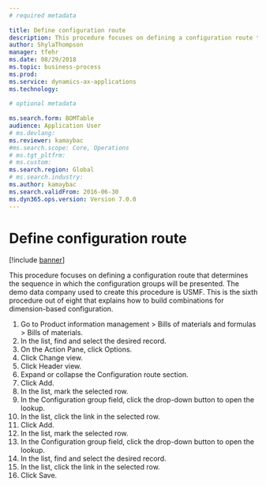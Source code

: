 ```yaml
--- 
# required metadata 
 
title: Define configuration route
description: This procedure focuses on defining a configuration route that determines the sequence in which the configuration groups will be presented. 
author: ShylaThompson
manager: tfehr 
ms.date: 08/29/2018
ms.topic: business-process 
ms.prod:  
ms.service: dynamics-ax-applications 
ms.technology:  
 
# optional metadata 
 
ms.search.form: BOMTable   
audience: Application User 
# ms.devlang:  
ms.reviewer: kamaybac
#ms.search.scope: Core, Operations 
# ms.tgt_pltfrm:  
# ms.custom:  
ms.search.region: Global
# ms.search.industry: 
ms.author: kamaybac
ms.search.validFrom: 2016-06-30 
ms.dyn365.ops.version: Version 7.0.0 
---
```

# Define configuration route

[!include [banner](../../includes/banner.md)]

This procedure focuses on defining a configuration route that determines the sequence in which the configuration groups will be presented. The demo data company used to create this procedure is USMF. This is the sixth procedure out of eight that explains how to build combinations for dimension-based configuration.

1. Go to Product information management > Bills of materials and formulas > Bills of materials.
2. In the list, find and select the desired record.
3. On the Action Pane, click Options.
4. Click Change view.
5. Click Header view.
6. Expand or collapse the Configuration route section.
7. Click Add.
8. In the list, mark the selected row.
9. In the Configuration group field, click the drop-down button to open the lookup.
10. In the list, click the link in the selected row.
11. Click Add.
12. In the list, mark the selected row.
13. In the Configuration group field, click the drop-down button to open the lookup.
14. In the list, find and select the desired record.
15. In the list, click the link in the selected row.
16. Click Save.

